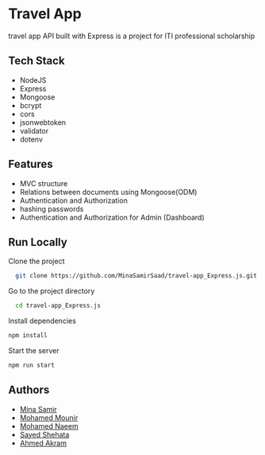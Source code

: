 
# Travel App

travel app API built with Express is a project for ITI professional scholarship

## Tech Stack  

- NodeJS
- Express
- Mongoose
- bcrypt
- cors
- jsonwebtoken
- validator
- dotenv

## Features  

- MVC structure
- Relations between documents using Mongoose(ODM)
- Authentication and Authorization
- hashing passwords
- Authentication and Authorization for Admin (Dashboard)

## Run Locally  

Clone the project  

~~~bash  
  git clone https://github.com/MinaSamirSaad/travel-app_Express.js.git
~~~

Go to the project directory  

~~~bash  
  cd travel-app_Express.js
~~~

Install dependencies  

~~~bash  
npm install
~~~

Start the server  

~~~bash  
npm run start
~~~  

## Authors  

- [Mina Samir](https://github.com/MinaSamirSaad)  
- [Mohamed Mounir](https://github.com/mohamedmounir2425)  
- [Mohamed Naeem](https://github.com/Naeem-moh)  
- [Sayed Shehata](https://github.com/SayedShehata1)  
- [Ahmed Akram](https://github.com/AhmedAkram14)  

